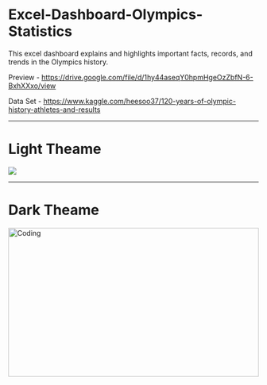 # Excel-Dashboard-Olympics-Statistics

This excel dashboard explains and highlights important facts, records, and trends in the Olympics history.

Preview - https://drive.google.com/file/d/1hy44aseqY0hpmHgeOzZbfN-6-BxhXXxo/view

Data Set - https://www.kaggle.com/heesoo37/120-years-of-olympic-history-athletes-and-results

<hr>
<h1>Light Theame</h1>
<img align="center" src="https://github.com/QAZIMAAZARSHAD/Excel-Dashboard-Olympics-Statistics/blob/master/Images/Light.jpg?raw=true">

<hr>
<h1>Dark Theame</h1>
<img align="center" alt="Coding" width="100%" height="300" src="https://i.postimg.cc/0QCNQqRh/link.jpg)](https://postimg.cc/8JjGK9Cb">
